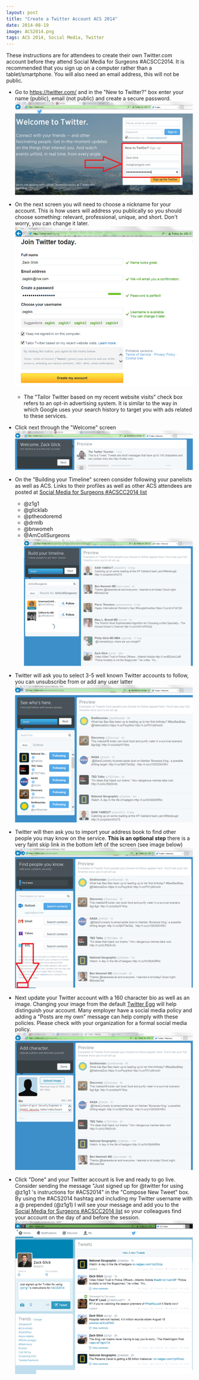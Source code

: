 ```yaml
---
layout: post
title: "Create a Twitter Account ACS 2014"
date: 2014-08-19
image: ACS2014.png
tags: ACS 2014, Social Media, Twitter
---
```


These instructions are for attendees to create their own Twitter.com account before they attend Social Media for Surgeons #ACSCC2014.  It is recommended that you sign up on a computer rather than a tablet/smartphone.  You will also need an email address, this will not be public. 

* Go to https://twitter.com/ and in the "New to Twitter?" box enter your name (public), email (not public) and create a secure password.  
<a href src="/assets/acs2014/acs2014-twitter-signup-Step1.png"><img alt="Step 1" src="/assets/acs2014/acs2014-twitter-signup-Step1.png" class="img-responsive"></a>

* On the next screen you will need to choose a nickname for your account.  This is how users will address you publically so you should choose something: relevant, professional, unique, and short.  Don't worry, you can change it later.
<a href src="/assets/acs2014/acs2014-twitter-signup-Step2.png"><img alt="Step 2" src="/assets/acs2014/acs2014-twitter-signup-Step2.png" class="img-responsive"></a>
	* The "Tailor Twitter based on my recent website visits" check box refers to an opt-in advertising system.  It is similar to the way in which Google uses your search history to target you with ads related to these services.  

* Click next through the "Welcome" screen
<a href src="/assets/acs2014/acs2014-twitter-signup-Step3.png"><img alt="Step 3" src="/assets/acs2014/acs2014-twitter-signup-Step3.png" class="img-responsive"></a>

* On the "Building your Timeline" screen consider following your panelists as well as ACS.  Links to their profiles as well as other ACS attendees are posted at [Social Media for Surgeons #ACSCC2014 list](/assets/acs2014/https://twitter.com/z1g1/lists/acs2014)
	* @z1g1
	* @glicklab
	* @ptheodoremd
	* @drmlb
	* @bnwomeh
	* @AmCollSurgeons
<a href src="/assets/acs2014/acs2014-twitter-signup-Step4.png"><img alt="Step 4" src="/assets/acs2014/acs2014-twitter-signup-Step4.png" class="img-responsive"></a>

* Twitter will ask you to select 3-5 well known Twitter accounts to follow, you can unsubscribe from or add any user latter
<a href src="/assets/acs2014/acs2014-twitter-signup-Step5.png"><img alt="Step 5" src="/assets/acs2014/acs2014-twitter-signup-Step5.png" class="img-responsive"></a>

* Twitter will then ask you to import your address book to find other people you may know on the service.  __This is an optional step__ there is a very faint skip link in the bottom left of the screen (see image below)
<a href src="/assets/acs2014/acs2014-twitter-signup-Step6.png"><img alt="Step 6" src="/assets/acs2014/acs2014-twitter-signup-Step6.png" class="img-responsive"></a>

* Next update your Twitter account with a 160 character bio as well as an image.  Changing your image from the default [Twitter Egg](/assets/acs2014/acs2014-twitter-egg.png) will help distinguish your account.  Many employer have a social media policy and adding a "Posts are my own" message can help comply with these policies.  Please check with your organization for a formal social media policy. 
<a href src="/assets/acs2014/acs2014-twitter-signup-Step7.png"><img alt="Step 7" src="/assets/acs2014/acs2014-twitter-signup-Step7.png" class="img-responsive"></a>

* Click "Done" and your Twitter account is live and ready to go live.  Consider sending the message "Just signed up for @twitter for using @z1g1 's instructions for #ACS2014" in the "Compose New Tweet" box.  By using the #ACS2014 hashtag and including my Twitter username with a @ prepended (@z1g1) I will see your message and add you to the [Social Media for Surgeons #ACSCC2014 list](https://twitter.com/z1g1/lists/acs2014) so your colleagues find your account on the day of and before the session. 
<a href src="/assets/acs2014/acs2014-twitter-signup-Step8.png"><img alt="Step 8" src="/assets/acs2014/acs2014-twitter-signup-Step8.png" class="img-responsive"></a>
